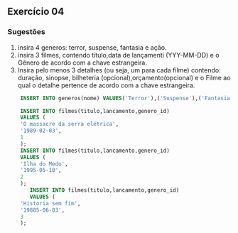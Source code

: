 ## Exercício 04

### Sugestões

1. insira 4 generos: terror, suspense, fantasia e ação.
2. insira 3 filmes, contendo título,data de lançamenti (YYY-MM-DD) e o Gênero de acordo com a chave estrangeira.
3. Insira pelo menos 3 detalhes (ou seja, um para cada filme) contendo: duração, sinopse, bilheteria (opcional),orçamento(opcional) e o Filme ao qual o detalhe pertence de acordo com a chave estrangeira.

```sql
    INSERT INTO generos(nome) VALUES('Terror'),('Suspense'),('Fantasia'),('Ação');

    INSERT INTO filmes(titulo,lancamento,genero_id) 
    VALUES (
    'O massacre da serra elétrica',
    '1989-02-03',
    1
    );
    INSERT INTO filmes(titulo,lancamento,genero_id) 
    VALUES (
    'Ilha do Medo',
    '1995-05-10',
    2
    );
       INSERT INTO filmes(titulo,lancamento,genero_id) 
       VALUES (
    'Historia sem fim',
    '19885-06-03',
    3
    );

    
     
 
 


```